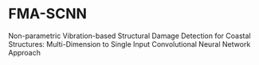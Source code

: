 # FMA-SCNN
Non-parametric Vibration-based Structural Damage Detection for Coastal Structures: Multi-Dimension to Single Input Convolutional Neural Network Approach
